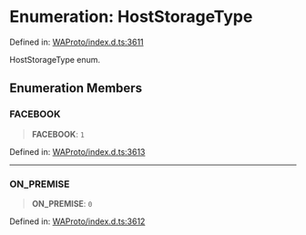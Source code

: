 # Enumeration: HostStorageType

Defined in: [WAProto/index.d.ts:3611](https://github.com/Fokusdotid/bail/blob/8a30cf93a8ac726f06d1ad6578695812a8253e53/WAProto/index.d.ts#L3611)

HostStorageType enum.

## Enumeration Members

### FACEBOOK

> **FACEBOOK**: `1`

Defined in: [WAProto/index.d.ts:3613](https://github.com/Fokusdotid/bail/blob/8a30cf93a8ac726f06d1ad6578695812a8253e53/WAProto/index.d.ts#L3613)

***

### ON\_PREMISE

> **ON\_PREMISE**: `0`

Defined in: [WAProto/index.d.ts:3612](https://github.com/Fokusdotid/bail/blob/8a30cf93a8ac726f06d1ad6578695812a8253e53/WAProto/index.d.ts#L3612)
